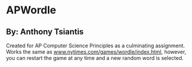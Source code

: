 # APWordle
## By: Anthony Tsiantis

Created for AP Computer Science Principles as a culminating assignment.
Works the same as www.nytimes.com/games/wordle/index.html, however, you can restart the game at any time and a new random word is selected. 
